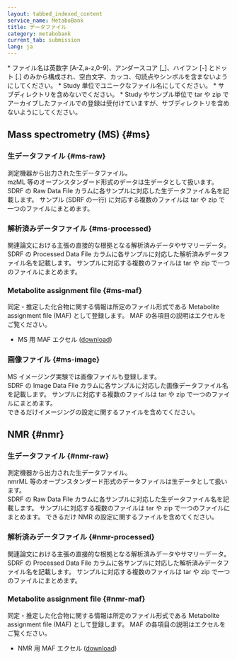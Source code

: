 ```yaml
---
layout: tabbed_indexed_content
service_name: MetaboBank
title: データファイル
category: metabobank
current_tab: submission
lang: ja
---
```


<div class="attention" markdown="1">
* ファイル名は英数字 [A-Z,a-z,0-9]、アンダースコア [_]、ハイフン [-] とドット [.] のみから構成され、空白文字、カッコ、句読点やシンボルを含まないようにしてください。
* Study 単位でユニークなファイル名にしてください。
* サブディレクトリを含めないでください。
* Study やサンプル単位で tar や zip でアーカイブしたファイルでの登録は受付けていますが、サブディレクトリを含めないようにしてください。
</div>

## Mass spectrometry (MS) {#ms}

### 生データファイル  {#ms-raw}

測定機器から出力された生データファイル。  
mzML 等のオープンスタンダード形式のデータは生データとして扱います。    
SDRF の Raw Data File カラムに各サンプルに対応した生データファイル名を記載します。
サンプル (SDRF の一行) に対応する複数のファイルは tar や zip で一つのファイルにまとめます。

### 解析済みデータファイル  {#ms-processed} 

関連論文における主張の直接的な根拠となる解析済みデータやサマリーデータ。  
SDRF の Processed Data File カラムに各サンプルに対応した解析済みデータファイル名を記載します。
サンプルに対応する複数のファイルは tar や zip で一つのファイルにまとめます。

### Metabolite assignment file {#ms-maf} 
  
同定・推定した化合物に関する情報は所定のファイル形式である Metabolite assignment file (MAF) として登録します。
MAF の各項目の説明はエクセルをご覧ください。  
* MS 用 MAF エクセル ([download](/assets/files/submission/metabobank/MetaboBank_maf_MS.xlsx))

### 画像ファイル {#ms-image} 

MS イメージング実験では画像ファイルも登録します。  
SDRF の Image Data File カラムに各サンプルに対応した画像データファイル名を記載します。
サンプルに対応する複数のファイルは tar や zip で一つのファイルにまとめます。   
できるだけイメージングの設定に関するファイルを含めてください。

## NMR {#nmr}

### 生データファイル  {#nmr-raw}

測定機器から出力された生データファイル。  
nmrML 等のオープンスタンダード形式のデータファイルは生データとして扱います。  
SDRF の Raw Data File カラムに各サンプルに対応した生データファイル名を記載します。
サンプルに対応する複数のファイルは tar や zip で一つのファイルにまとめます。
できるだけ NMR の設定に関するファイルを含めてください。

### 解析済みデータファイル  {#nmr-processed} 

関連論文における主張の直接的な根拠となる解析済みデータやサマリーデータ。  
SDRF の Processed Data File カラムに各サンプルに対応した解析済みデータファイル名を記載します。
サンプルに対応する複数のファイルは tar や zip で一つのファイルにまとめます。

### Metabolite assignment file {#nmr-maf} 
  
同定・推定した化合物に関する情報は所定のファイル形式である Metabolite assignment file (MAF) として登録します。
MAF の各項目の説明はエクセルをご覧ください。  
* NMR 用 MAF エクセル ([download](/assets/files/submission/metabobank/MetaboBank_maf_NMR.xlsx))
